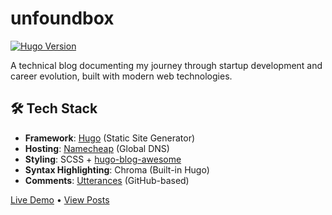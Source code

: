 # unfoundbox

[![Hugo Version](https://img.shields.io/badge/Hugo-0.121.2-ff4088?logo=hugo)](https://gohugo.io)

A technical blog documenting my journey through startup development and career evolution, built with modern web technologies.

## 🛠 Tech Stack
- **Framework**: [Hugo](https://gohugo.io) (Static Site Generator)
- **Hosting**: [Namecheap](https://namecheap.com) (Global DNS)
- **Styling**: SCSS + [hugo-blog-awesome](https://github.com/hugo-sid/hugo-blog-awesome)
- **Syntax Highlighting**: Chroma (Built-in Hugo)
- **Comments**: [Utterances](https://utteranc.es/) (GitHub-based)

[Live Demo](https://saurabhnandwana.com) • [View Posts](/posts)